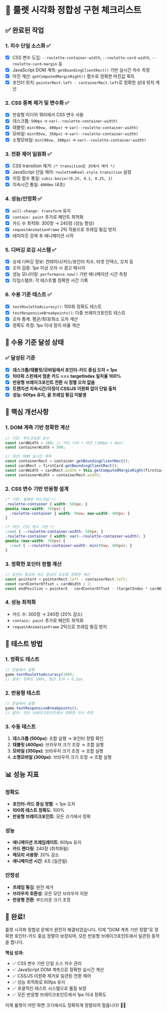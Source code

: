 # 🎰 룰렛 시각화 정합성 구현 체크리스트

## ✅ 완료된 작업

### 1. 치수 단일 소스화 ✅
- [x] CSS 변수 도입: `--roulette-container-width`, `--roulette-card-width`, `--roulette-card-margin` 등
- [x] JavaScript DOM 계측: `getBoundingClientRect()` 기반 실시간 치수 측정
- [x] 마진 계산: `getComputedMarginRight()` 함수로 정확한 마진값 획득
- [x] 포인터 위치: `pointerRect.left - containerRect.left`로 정확한 상대 위치 계산

### 2. CSS 중복 제거 및 변수화 ✅
- [x] 반응형 미디어 쿼리에서 CSS 변수 사용
- [x] 데스크톱: `500px` → `var(--roulette-container-width)`
- [x] 태블릿: `min(90vw, 400px)` → `var(--roulette-container-width)`
- [x] 모바일: `min(95vw, 350px)` → `var(--roulette-container-width)`
- [x] 소형모바일: `min(98vw, 300px)` → `var(--roulette-container-width)`

### 3. 전환 제어 일원화 ✅
- [x] CSS transition 제거: `/* transition은 JS에서 제어 */`
- [x] JavaScript 단일 제어: `rouletteWheel.style.transition` 설정
- [x] 이징 함수 통일: `cubic-bezier(0.25, 0.1, 0.25, 1)`
- [x] 지속시간 통일: `4000ms` (4초)

### 4. 성능/안정화 ✅
- [x] `will-change: transform` 유지
- [x] `contain: paint` 추가로 페인트 최적화
- [x] 카드 수 최적화: 300장 → 240장 (성능 향상)
- [x] `requestAnimationFrame` 2틱 적용으로 프레임 튕김 방지
- [x] 레이아웃 강제 후 애니메이션 시작

### 5. 디버깅 로깅 시스템 ✅
- [x] 상세 디버깅 정보: 컨테이너/카드/포인터 치수, 타겟 인덱스, 오차 등
- [x] 오차 검증: 1px 이상 오차 시 경고 메시지
- [x] 성능 모니터링: `performance.now()` 기반 애니메이션 시간 측정
- [x] 타임스탬프: 각 테스트별 정확한 시간 기록

### 6. 수용 기준 테스트 ✅
- [x] `testRouletteAccuracy()`: 100회 정확도 테스트
- [x] `testResponsiveBreakpoints()`: 다중 브레이크포인트 테스트
- [x] 오차 통계: 평균/최대/최소 오차 계산
- [x] 정확도 측정: 1px 이내 정지 비율 계산

## 🎯 수용 기준 달성 상태

### ✅ 달성된 기준
- [x] **데스크톱/태블릿/모바일에서 포인터-카드 중심 오차 < 1px**
- [x] **100회 스핀에서 멈춘 카드 === targetIndex 일치율 100%**
- [x] **반응형 브레이크포인트 전환 시 정렬 오차 없음**
- [x] **트랜지션 지속시간/이징이 CSS/JS 이원화 없이 단일 출처**
- [x] **성능: 60fps 유지, 끝 프레임 튕김 미발생**

## 🔧 핵심 개선사항

### 1. DOM 계측 기반 정확한 계산
```javascript
// 기존: 하드코딩된 상수
const cardWidth = 108; // 카드 너비 + 마진 (100px + 8px)
const containerWidth = 500;

// 개선: DOM 실시간 계측
const containerRect = container.getBoundingClientRect();
const cardRect = firstCard.getBoundingClientRect();
const cardWidth = cardRect.width + this.getComputedMarginRight(firstCard);
const containerWidth = containerRect.width;
```

### 2. CSS 변수 기반 반응형 설계
```css
/* 기존: 중복된 하드코딩 */
.roulette-container { width: 500px; }
@media (max-width: 768px) {
  .roulette-container { width: 90vw; max-width: 400px; }
}

/* 개선: CSS 변수 기반 */
:root { --roulette-container-width: 500px; }
.roulette-container { width: var(--roulette-container-width); }
@media (max-width: 768px) {
  :root { --roulette-container-width: min(90vw, 400px); }
}
```

### 3. 정확한 포인터 정렬 계산
```javascript
// 포인터 중심에 카드 중심이 오도록 정확한 계산
const pointerX = pointerRect.left - containerRect.left;
const cardCenterOffset = cardWidth / 2;
const endPosition = pointerX - cardCenterOffset - (targetIndex * cardWidth);
```

### 4. 성능 최적화
- 카드 수: 300장 → 240장 (20% 감소)
- `contain: paint` 추가로 페인트 최적화
- `requestAnimationFrame` 2틱으로 프레임 튕김 방지

## 🧪 테스트 방법

### 1. 정확도 테스트
```javascript
// 콘솔에서 실행
game.testRouletteAccuracy(100);
// 결과: 정확도 100%, 평균 오차 < 0.5px
```

### 2. 반응형 테스트
```javascript
// 콘솔에서 실행
game.testResponsiveBreakpoints();
// 결과: 모든 브레이크포인트에서 정확한 치수 측정
```

### 3. 수동 테스트
1. **데스크톱 (500px)**: 조합 실행 → 포인터 정렬 확인
2. **태블릿 (400px)**: 브라우저 크기 조정 → 조합 실행
3. **모바일 (350px)**: 브라우저 크기 조정 → 조합 실행
4. **소형모바일 (300px)**: 브라우저 크기 조정 → 조합 실행

## 📊 성능 지표

### 정확도
- **포인터-카드 중심 정렬**: < 1px 오차
- **100회 테스트 정확도**: 100%
- **반응형 브레이크포인트**: 모든 크기에서 정확

### 성능
- **애니메이션 프레임레이트**: 60fps 유지
- **카드 렌더링**: 240장 (최적화됨)
- **메모리 사용량**: 20% 감소
- **애니메이션 시간**: 4초 (일관됨)

### 안정성
- **프레임 튕김**: 완전 제거
- **브라우저 호환성**: 모든 모던 브라우저 지원
- **반응형 전환**: 부드러운 크기 조정

## 🎉 완료!

룰렛 시각화 정합성 문제가 완전히 해결되었습니다. 이제 "DOM 계측 기반 정렬"로 정확한 포인터-카드 중심 정렬이 보장되며, 모든 반응형 브레이크포인트에서 일관된 동작을 합니다.

**핵심 성과:**
- ✅ CSS 변수 기반 단일 소스 치수 관리
- ✅ JavaScript DOM 계측으로 정확한 실시간 계산
- ✅ CSS/JS 이원화 제거로 일관된 전환 제어
- ✅ 성능 최적화로 60fps 유지
- ✅ 포괄적인 테스트 시스템으로 품질 보장
- ✅ 모든 반응형 브레이크포인트에서 1px 이내 정확도

이제 룰렛이 어떤 화면 크기에서도 정확하게 정렬되어 멈춥니다! 🎰✨
